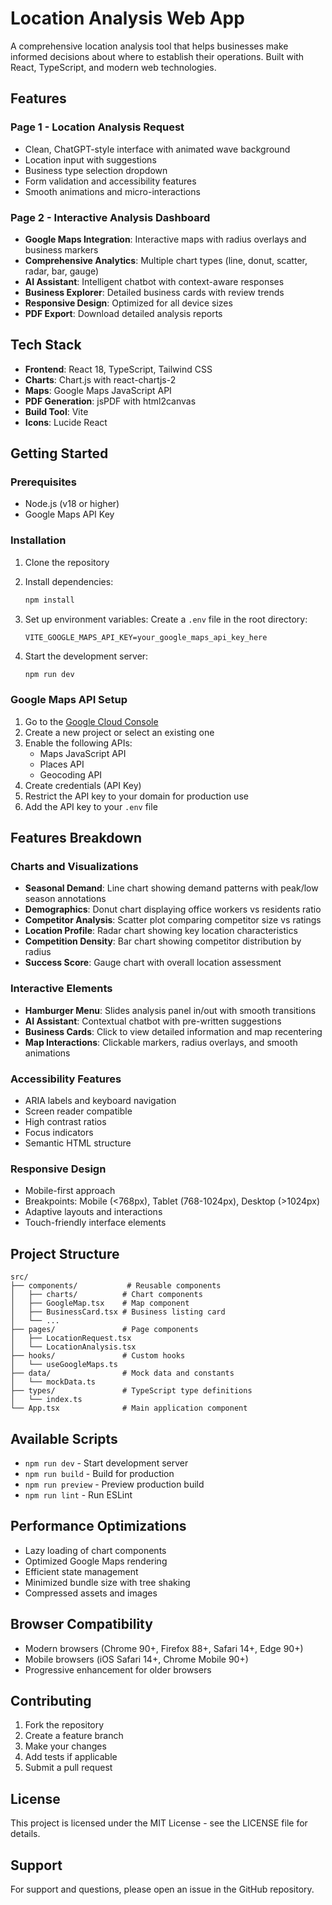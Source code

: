 # Location Analysis Web App

A comprehensive location analysis tool that helps businesses make informed decisions about where to establish their operations. Built with React, TypeScript, and modern web technologies.

## Features

### Page 1 - Location Analysis Request
- Clean, ChatGPT-style interface with animated wave background
- Location input with suggestions
- Business type selection dropdown
- Form validation and accessibility features
- Smooth animations and micro-interactions

### Page 2 - Interactive Analysis Dashboard
- **Google Maps Integration**: Interactive maps with radius overlays and business markers
- **Comprehensive Analytics**: Multiple chart types (line, donut, scatter, radar, bar, gauge)
- **AI Assistant**: Intelligent chatbot with context-aware responses
- **Business Explorer**: Detailed business cards with review trends
- **Responsive Design**: Optimized for all device sizes
- **PDF Export**: Download detailed analysis reports

## Tech Stack

- **Frontend**: React 18, TypeScript, Tailwind CSS
- **Charts**: Chart.js with react-chartjs-2
- **Maps**: Google Maps JavaScript API
- **PDF Generation**: jsPDF with html2canvas
- **Build Tool**: Vite
- **Icons**: Lucide React

## Getting Started

### Prerequisites

- Node.js (v18 or higher)
- Google Maps API Key

### Installation

1. Clone the repository
2. Install dependencies:
   ```bash
   npm install
   ```

3. Set up environment variables:
   Create a `.env` file in the root directory:
   ```env
   VITE_GOOGLE_MAPS_API_KEY=your_google_maps_api_key_here
   ```

4. Start the development server:
   ```bash
   npm run dev
   ```

### Google Maps API Setup

1. Go to the [Google Cloud Console](https://console.cloud.google.com/)
2. Create a new project or select an existing one
3. Enable the following APIs:
   - Maps JavaScript API
   - Places API
   - Geocoding API
4. Create credentials (API Key)
5. Restrict the API key to your domain for production use
6. Add the API key to your `.env` file

## Features Breakdown

### Charts and Visualizations
- **Seasonal Demand**: Line chart showing demand patterns with peak/low season annotations
- **Demographics**: Donut chart displaying office workers vs residents ratio
- **Competitor Analysis**: Scatter plot comparing competitor size vs ratings
- **Location Profile**: Radar chart showing key location characteristics
- **Competition Density**: Bar chart showing competitor distribution by radius
- **Success Score**: Gauge chart with overall location assessment

### Interactive Elements
- **Hamburger Menu**: Slides analysis panel in/out with smooth transitions
- **AI Assistant**: Contextual chatbot with pre-written suggestions
- **Business Cards**: Click to view detailed information and map recentering
- **Map Interactions**: Clickable markers, radius overlays, and smooth animations

### Accessibility Features
- ARIA labels and keyboard navigation
- Screen reader compatible
- High contrast ratios
- Focus indicators
- Semantic HTML structure

### Responsive Design
- Mobile-first approach
- Breakpoints: Mobile (<768px), Tablet (768-1024px), Desktop (>1024px)
- Adaptive layouts and interactions
- Touch-friendly interface elements

## Project Structure

```
src/
├── components/           # Reusable components
│   ├── charts/          # Chart components
│   ├── GoogleMap.tsx    # Map component
│   ├── BusinessCard.tsx # Business listing card
│   └── ...
├── pages/               # Page components
│   ├── LocationRequest.tsx
│   └── LocationAnalysis.tsx
├── hooks/               # Custom hooks
│   └── useGoogleMaps.ts
├── data/                # Mock data and constants
│   └── mockData.ts
├── types/               # TypeScript type definitions
│   └── index.ts
└── App.tsx              # Main application component
```

## Available Scripts

- `npm run dev` - Start development server
- `npm run build` - Build for production
- `npm run preview` - Preview production build
- `npm run lint` - Run ESLint

## Performance Optimizations

- Lazy loading of chart components
- Optimized Google Maps rendering
- Efficient state management
- Minimized bundle size with tree shaking
- Compressed assets and images

## Browser Compatibility

- Modern browsers (Chrome 90+, Firefox 88+, Safari 14+, Edge 90+)
- Mobile browsers (iOS Safari 14+, Chrome Mobile 90+)
- Progressive enhancement for older browsers

## Contributing

1. Fork the repository
2. Create a feature branch
3. Make your changes
4. Add tests if applicable
5. Submit a pull request

## License

This project is licensed under the MIT License - see the LICENSE file for details.

## Support

For support and questions, please open an issue in the GitHub repository.